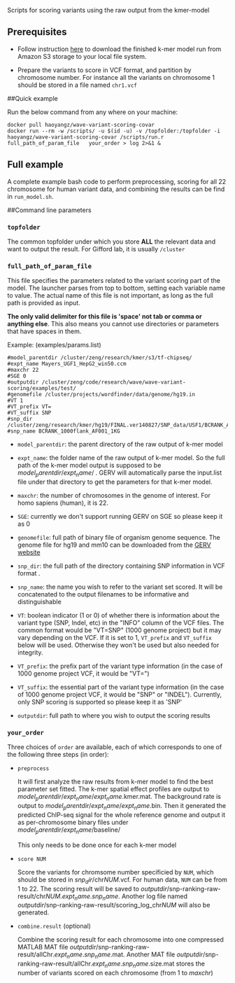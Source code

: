 
Scripts for scoring variants using the raw output from the kmer-model

## Prerequisites

+ Follow instruction [here](http://stackoverflow.com/questions/8659382/downloading-an-entire-s3-bucket) to download the finished k-mer model run from Amazon S3 storage to your local file system.


+ Prepare the variants to score in VCF format, and partition by chromosome number. For instance all the variants on chromosome 1 should be stored in a file named `chr1.vcf`

##Quick example

Run the below command from any where on your machine:

```
docker pull haoyangz/wave-variant-scoring-covar
docker run --rm -w /scripts/ -u $(id -u) -v /topfolder:/topfolder -i haoyangz/wave-variant-scoring-covar /scripts/run.r  full_path_of_param_file   your_order > log 2>&1 &
```

## Full example
A complete example bash code to perform preprocessing, scoring for all 22 chromosome for human variant data, and combining the results can be find in  `run_model.sh`.


##Command line parameters


### `topfolder`
The common topfolder under which you store **ALL** the relevant data and want to output the result. For Gifford lab, it is usually `/cluster`

### `full_path_of_param_file `

This file specifies the parameters related to the variant scoring part of the model. The launcher parses from top to bottom, setting each variable name to value. The actual name of this file is not important, as long as the full path is provided as input.

**The only valid delimiter for this file is 'space' not tab or comma or anything else**. This also means you cannot use directories or parameters that have spaces in them.

Example: (examples/params.list)

```
#model_parentdir /cluster/zeng/research/kmer/s3/tf-chipseq/
#expt_name Mayers_UGF1_HepG2_win50.ccm
#maxchr 22
#SGE 0
#outputdir /cluster/zeng/code/research/wave/wave-variant-scoring/examples/test/
#genomefile /cluster/projects/wordfinder/data/genome/hg19.in
#VT 1
#VT_prefix VT=
#VT_suffix SNP
#snp_dir /cluster/zeng/research/kmer/hg19/FINAL.ver140827/SNP_data/USF1/BCRANK_AF001_1KG_1000flank_AF001_1KG/
#snp_name BCRANK_1000flank_AF001_1KG
```

+ `model_parentdir`: the parent directory of the raw output of k-mer model

+ `expt_name`: the folder name of the raw output of k-mer model. So the full path of the k-mer model output is supposed to be $model_parentdir$/$expt_name$/ . GERV will automatically parse the input.list file under that directory to get the parameters for that k-mer model.

+ `maxchr`: the number of chromosomes in the genome of interest. For homo sapiens (human), it is 22.

+ `SGE`: currently we don't support running GERV on SGE so please keep it as 0

+ `genomefile`: full path of binary file of organism genome sequence. The genome file for hg19 and mm10 can be downloaded from the [GERV website](http://gerv.csail.mit.edu)

+ `snp_dir`: the full path of the directory containing SNP information in VCF format . 

+ `snp_name`: the name you wish to refer to the variant set scored. It will be concatenated to the output filenames to be informative and distinguishable

+ `VT`: boolean indicator (1 or 0) of whether there is information about the variant type (SNP, Indel, etc) in the "INFO" column of the VCF files. The common format would be "VT=SNP" (1000 genome project) but it may vary depending on the VCF. If it is set to 1, `VT_prefix` and `VT_suffix` below will be used. Otherwise they won't be used but also needed for integrity.

+ `VT_prefix`: the prefix part of the variant type information (in the case of 1000 genome project VCF, it would be "VT=")

+ `VT_suffix`: the essential part of the variant type information (in the case of 1000 genome project VCF, it would be "SNP" or "INDEL"). Currently, only SNP scoring is supported so please keep it as 'SNP'

+ `outputdir`: full path to where you wish to output the scoring results


### `your_order`
Three choices of `order` are available, each of which corresponds to one of the following three steps (in order):

+	`preprocess`

	It will first analyze the raw results from k-mer model to find the best parameter set fitted. The k-mer spatial effect profiles are output to  $model_parentdir$/$expt_name$/$expt_name$.kmer.mat. The background rate is output to $model_parentdir$/$expt_name$/$expt_name$.bin. Then it generated the predicted ChIP-seq signal for the whole reference genome and output it as per-chromosome binary files under $model_parentdir$/$expt_name$/baseline/ 
	
	This only needs to be done once for each k-mer model

+	`score NUM`

	Score the variants for chromsome number specificied by `NUM`, which should be stored in $snp_dir$/chr$NUM$.vcf. For human data, `NUM` can be from 1 to 22. The scoring result will be saved to $outputdir$/snp-ranking-raw-result/chr$NUM$.$expt_name$.$snp_name$. Another log file named $outputdir$/snp-ranking-raw-result/scoring_log_chr$NUM$ will also be generated.
	
+	`combine.result` (optional)

	Combine the scoring result for each chromosome into one compressed MATLAB MAT file $outputdir$/snp-ranking-raw-result/allChr.$expt_name$.$snp_name$.mat. Another MAT file $outputdir$/snp-ranking-raw-result/allChr.$expt_name$.$snp_name$.size.mat stores the number of variants scored on each chromosome (from 1 to $maxchr$)
